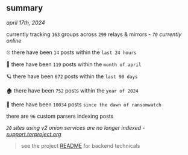 
## summary
_april 17th, 2024_

currently tracking `163` groups across `299` relays & mirrors - _`70` currently online_

⏲ there have been `14` posts within the `last 24 hours`

🦈 there have been `119` posts within the `month of april`

🪐 there have been `672` posts within the `last 90 days`

🏚 there have been `752` posts within the `year of 2024`

🦕 there have been `10034` posts `since the dawn of ransomwatch`

there are `96` custom parsers indexing posts

_`20` sites using v2 onion services are no longer indexed - [support.torproject.org](https://support.torproject.org/onionservices/v2-deprecation/)_

> see the project [README](https://github.com/joshhighet/ransomwatch#ransomwatch--) for backend technicals
